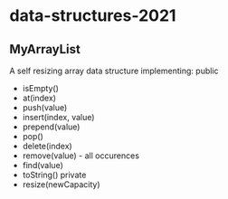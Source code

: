 # data-structures-2021

## MyArrayList
A self resizing array data structure implementing:
public
- isEmpty()
- at(index)
- push(value)
- insert(index, value)
- prepend(value)
- pop()
- delete(index) 
- remove(value) - all occurences
- find(value)
- toString()
private
- resize(newCapacity) 
